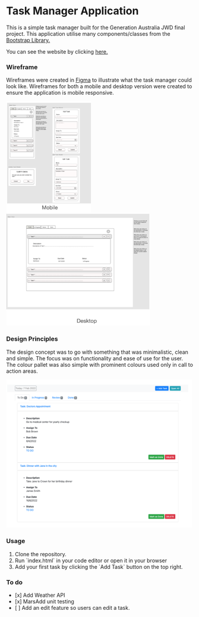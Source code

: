 <h1>Task Manager Application</h1>

This is a simple task manager built for the Generation Australia JWD final project.
This application utilise many components/classes from the [Bootstrap Library.](https://getbootstrap.com/docs/5.1/getting-started/introduction/)

You can see the website by clicking [here.](https://ayi1010.github.io/jwd-final-project/)

<h3>Wireframe</h3>

Wireframes were created in [Figma](https://figma.com) to illustrate what the task manager could look like.
Wireframes for both a mobile and desktop version were created to ensure the application is mobile responsive.
<p>
  <img src="./img/wireframeMobile.png" height="300" title="mobile-wireframe" alt="mobile-wireframe">
  <img src="./img/wireframeDesktop.png" height="300" title="desktop-wireframe" alt="desktop-wireframe">
</p>

<h3>Design Principles</h3>
The design concept was to go with something that was minimalistic, clean and simple. The focus was on functionality and ease of use for the user.
The colour pallet was also simple with prominent colours used only in call to action areas.

<p>
  <img src="./img/screenshot.png" width="500" title="mobile-wireframe" alt="mobile-wireframe">
</p>

<h3>Usage</h3>
<ol>
    <li>Clone the repository.</li>
    <li>Run `index.html` in your code editor or open it in your browser</li>
    <li>Add your first task by clicking the `Add Task` button on the top right.</li>
</ol>

<h3>To do</h3>
<ul>
    <li>[x] Add Weather API</li>
    <li>[x] MarsAdd unit testing </li>
    <li>[ ] Add an edit feature so users can edit a task.</li>
</ul>